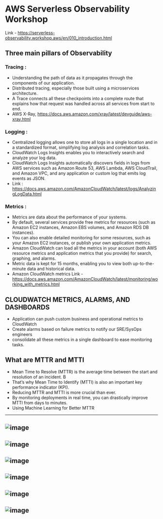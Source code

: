 #  AWS Serverless Observability Workshop
Link - https://serverless-observability.workshop.aws/en/010_introduction.html

## Three main pillars of Observability
###  Tracing :  
- Understanding the path of data as it propagates through the components of our application.
- Distributed tracing, especially those built using a microservices architecture. 
- A Trace connects all these checkpoints into a complete route that explains how that request was handled across all services from start to end.
- AWS X-Ray, https://docs.aws.amazon.com/xray/latest/devguide/aws-xray.html
### Logging : 
- Centralized logging allows one to store all logs in a single location and in a standardized format, simplifying log analysis and correlation tasks.
- CloudWatch Logs Insights enables you to interactively search and analyze your log data.
- CloudWatch Logs Insights automatically discovers fields in logs from AWS services such as Amazon Route 53, AWS Lambda, AWS CloudTrail, and Amazon VPC, and any application or custom log that emits log events as JSON. 
- Link : https://docs.aws.amazon.com/AmazonCloudWatch/latest/logs/AnalyzingLogData.html

### Metrics : 
- Metrics are data about the performance of your systems.
- By default, several services provide free metrics for resources (such as Amazon EC2 instances, Amazon EBS volumes, and Amazon RDS DB instances).
- You can also enable detailed monitoring for some resources, such as your Amazon EC2 instances, or publish your own application metrics. 
- Amazon CloudWatch can load all the metrics in your account (both AWS resource metrics and application metrics that you provide) for search, graphing, and alarms.
- Metric data is kept for 15 months, enabling you to view both up-to-the-minute data and historical data.
- Amazon CloudWatch metrics Link - https://docs.aws.amazon.com/AmazonCloudWatch/latest/monitoring/working_with_metrics.html 

## CLOUDWATCH METRICS, ALARMS, AND DASHBOARDS
- Application can push custom business and operational metrics to CloudWatch
- Create alarms based on failure metrics to notify our SRE/SysOps engineers 
- consolidate all these metrics in a single dashboard to ease monitoring tasks.

## What are MTTR and MTTI
- Mean Time to Resolve (MTTR) is the average time between the start and resolution of an incident. B
- That’s why Mean Time to Identify (MTTI) is also an important key performance indicator (KPI).
- Reducing MTTR and MTTI is more crucial than ever.
- By monitoring deployments in real time, you can drastically improve MTTI from days to minutes. 
- Using Machine Learning for Better MTTR

---
![image](https://user-images.githubusercontent.com/32443900/154784095-055a0613-b551-4979-9561-d8895f9d8b32.png)
---
![image](https://user-images.githubusercontent.com/32443900/154784134-8bf83d55-71fc-447e-aaf1-fa007ac6d5ff.png)
---
![image](https://user-images.githubusercontent.com/32443900/154784144-80d222e7-d11e-46a4-883a-86361de46ef9.png)
---
![image](https://user-images.githubusercontent.com/32443900/154784219-7d7b51a3-2eb7-4aef-a01d-88a2c5ebf06e.png)
---
![image](https://user-images.githubusercontent.com/32443900/154784799-3b45a958-75b0-4f19-bd7b-48ad403dc5f4.png)
---
![image](https://user-images.githubusercontent.com/32443900/154784827-1927dab2-6fb5-44a8-8c74-590abacbde49.png)
---

